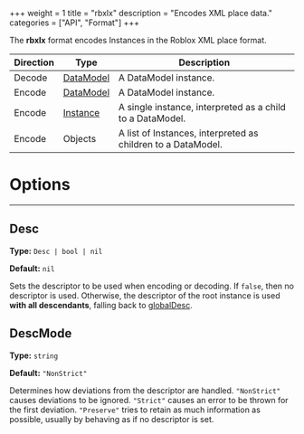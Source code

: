 +++
weight = 1
title = "rbxlx"
description = "Encodes XML place data."
categories = ["API", "Format"]
+++

The **rbxlx** format encodes Instances in the Roblox XML place format.

| Direction | Type | Description |
| --- | --- | --- |
| Decode | [DataModel](/api/types/DataModel) | A DataModel instance. |
| Encode | [DataModel](/api/types/DataModel) | A DataModel instance. |
| Encode | [Instance](/api/types/Instance) | A single instance, interpreted as a child to a DataModel. |
| Encode | Objects | A list of Instances, interpreted as children to a DataModel. |

# Options

----

## Desc

**Type:** `Desc | bool | nil`

**Default:** `nil`

Sets the descriptor to be used when encoding or decoding. If
`false`, then no descriptor is used. Otherwise, the descriptor of the
root instance is used **with all descendants**, falling back to [globalDesc](/api/libraries/rbxmk#globaldesc).

## DescMode

**Type:** `string`

**Default:** `"NonStrict"`

Determines how deviations from the descriptor are handled.
`"NonStrict"` causes deviations to be ignored. `"Strict"`
causes an error to be thrown for the first deviation. `"Preserve"`
tries to retain as much information as possible, usually by behaving as if no
descriptor is set.